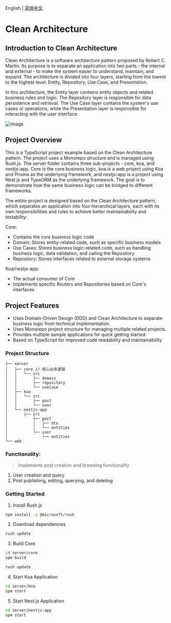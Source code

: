 English | [简体中文](./README.zh-CN.md)
# Clean Architecture

## Introduction to Clean Architecture
Clean Architecture is a software architecture pattern proposed by Robert C. Martin. Its purpose is to separate an application into two parts - the internal and external - to make the system easier to understand, maintain, and expand. The architecture is divided into four layers, starting from the lowest to the highest level: Entity, Repository, Use Case, and Presentation.

In this architecture, the Entity layer contains entity objects and related business rules and logic. The Repository layer is responsible for data persistence and retrieval. The Use Case layer contains the system's use cases or operations, while the Presentation layer is responsible for interacting with the user interface.


![image](https://lulusir.github.io/clean-js/CleanArchitecture.jpg)
## Project Overview
This is a TypeScript project example based on the Clean Architecture pattern. The project uses a Monorepo structure and is managed using Rush.js. The server folder contains three sub-projects - core, koa, and nestjs-app. Core is the core business logic, koa is a web project using Koa and Prisma as the underlying framework, and nestjs-app is a project using Nest.js and TypeORM as the underlying framework. The goal is to demonstrate how the same business logic can be bridged to different frameworks.

The entire project is designed based on the Clean Architecture pattern, which separates an application into four hierarchical layers, each with its own responsibilities and rules to achieve better maintainability and testability:


Core:
- Contains the core business logic code
- Domain: Stores entity-related code, such as specific business models
- Use Cases: Stores business logic-related code, such as handling business logic, data validation, and calling the Repository
- Repository: Stores interfaces related to external storage systems

Koa/nestjs-app:
- The actual consumer of Core
- Implements specific Routers and Repositories based on Core's interfaces

## Project Features
- Uses Domain-Driven Design (DDD) and Clean Architecture to separate business logic from technical implementation.
- Uses Monorepo project structure for managing multiple related projects.
- Provides multiple sample applications for quick getting started.
- Based on TypeScript for improved code readability and maintainability.

### Project Structure
```
├── server
│   ├── core // 核心业务逻辑
│   │   └── src
│   │       ├── domain
│   │       ├── repository
│   │       └── useCase
│   ├── koa
│   │   └── src
│   │       ├── post
│   │       └── user
│   └── nestjs-app
│       ├── src
│           ├── post
│           │   ├── dto
│           │   └── entities
│           └── user
│               └── entities
└── web
```


### Functionality:
> Implements post creation and browsing functionality
1. User creation and query
2. Post publishing, editing, querying, and deleting


### Getting Started
1. Install Rush.js
```bash
npm install -g @microsoft/rush
```
2. Download dependencies
```bash
rush update
```
3. Build Core
```bash
cd server/core
npm build

rush update
```
4. Start Koa Application
```bash
cd server/koa
npm start
```
5. Start Nest.js Application
```bash
cd server/nestjs-app
npm start
```

